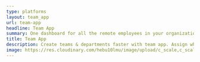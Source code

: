 ```yaml
---
type: platforms
layout: team_app
url: team-app
headline: Team App
summary: One dashboard for all the remote employees in your organization and their status.
title: Team App
description: Create teams & departments faster with team app. Assign who is responsible for reporting to who. Try the app for free now! 
image: https://res.cloudinary.com/hebu10lmu/image/upload/c_scale,c_scale,f_auto,q_auto,w_560/v1580451761/www/dashboard-tools_kdtmzu.png
---
```

